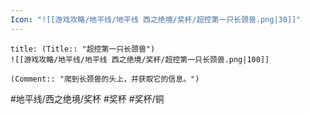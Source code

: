 ```yaml
---
Icon: "![[游戏攻略/地平线/地平线 西之绝境/奖杯/超控第一只长颈兽.png|30]]"
---
```

```ad-common-bronze-trophy
title: (Title:: "超控第一只长颈兽")
![[游戏攻略/地平线/地平线 西之绝境/奖杯/超控第一只长颈兽.png|100]]

(Comment:: "爬到长颈兽的头上，并获取它的信息。")
```

#地平线/西之绝境/奖杯 #奖杯 #奖杯/铜
